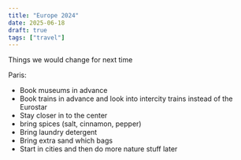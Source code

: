 ```yaml
---
title: "Europe 2024"
date: 2025-06-18
draft: true
tags: ["travel"]
---
```


Things we would change for next time

Paris:

- Book museums in advance 
- Book trains in advance and look into intercity trains instead of the Eurostar 
- Stay closer in to the center 
- bring spices (salt, cinnamon, pepper)
- Bring laundry detergent 
- Bring extra sand which bags
- Start in cities and then do more nature stuff later

